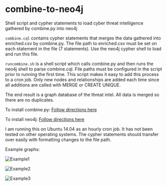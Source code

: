 # combine-to-neo4j
Shell script and cypher statements to load cyber threat intelligence gathered by combine.py into neo4j

```combine.cql``` contains cypher statements that merges the data gathered into enriched.csv by combine.py. The file path to enriched.csv must be set on each statement in the file (7 statements). Use the neo4j cypher shell to load and run this file.

```runcombine.sh``` is a shell script which calls combine.py and then runs the neo4j shell to parse combine.cql. File paths must be configured in the script prior to running the first time. This script makes it easy to add this process to a cron job. Only new nodes and relationships are added each time since all additions are called with MERGE or CREATE UNIQUE.

The end result is a graph database of the threat intel. All data is merged so there are no duplicates.

To install combine.py: [Follow directions here](https://github.com/mlsecproject/combine#installation)

To install neo4j: [Follow directions here](http://neo4j.com/developer/get-started/)

I am running this on Ubuntu 14.04 as an hourly cron job. It has not been tested on other operating systems. The cypher statements should transfer over easily with formatting changes to the file path.

Example graphs:

![Example1](/screenshots/example_graph1.PNG)

![Example2](/screenshots/example_graph2.PNG)

![Example3](/screenshots/example_graph3.PNG)
